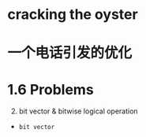 # cracking the oyster
# 一个电话引发的优化


# 1.6 Problems

2. bit vector & bitwise logical operation
- `bit vector` 
